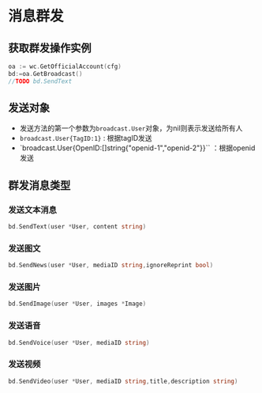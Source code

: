 # 消息群发

## 获取群发操作实例

```go
oa := wc.GetOfficialAccount(cfg)
bd:=oa.GetBroadcast()
//TODO bd.SendText
```

## 发送对象
- 发送方法的第一个参数为`broadcast.User`对象，为nil则表示发送给所有人
- `broadcast.User{TagID:1}` : 根据tagID发送
- `broadcast.User{OpenID:[]string{"openid-1","openid-2"}}`` ：根据openid发送

## 群发消息类型

### 发送文本消息

```go
bd.SendText(user *User, content string)
```

### 发送图文
```go
bd.SendNews(user *User, mediaID string,ignoreReprint bool)
```

### 发送图片

```go
bd.SendImage(user *User, images *Image)
```

### 发送语音

```go
bd.SendVoice(user *User, mediaID string)
```

### 发送视频

```go
bd.SendVideo(user *User, mediaID string,title,description string)
```

